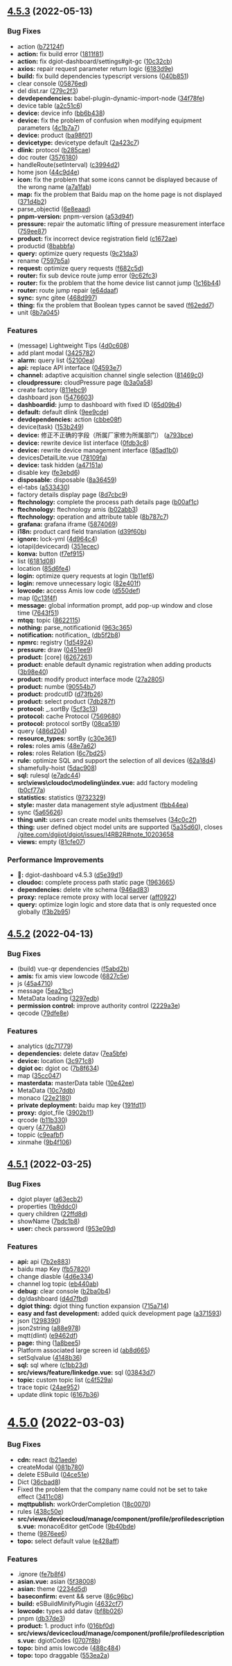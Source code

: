 ## [4.5.3](https://github.com/dgiot/dgiot-dashboard/compare/v4.5.2...v4.5.3) (2022-05-13)


### Bug Fixes

* action ([b72124f](https://github.com/dgiot/dgiot-dashboard/commit/b72124f100c005a8db5794cff91786658e8649cd))
* **action:** fix build error ([1811f81](https://github.com/dgiot/dgiot-dashboard/commit/1811f813c1b327c20ca99476c77eaced10d4c5f1))
* **action:** fix dgiot-dashboard/settings#git-gc ([10c32cb](https://github.com/dgiot/dgiot-dashboard/commit/10c32cba4ccc03cc813839ce1545eb0f34f7e09b))
* **axios:** repair request parameter return logic ([6183d9e](https://github.com/dgiot/dgiot-dashboard/commit/6183d9e8ad9119e046a4401464203875194db257))
* **build:** fix build dependencies typescript versions ([040b851](https://github.com/dgiot/dgiot-dashboard/commit/040b8514b0dc3991fddd8ccb26953b2baf002031))
* clear console ([05876ed](https://github.com/dgiot/dgiot-dashboard/commit/05876ed85293de06cfbda2d46f064d72ea743848))
* del dist.rar ([279c2f3](https://github.com/dgiot/dgiot-dashboard/commit/279c2f3d063047b000f3ad03a79d4727431826ea))
* **devdependencies:** babel-plugin-dynamic-import-node ([34f78fe](https://github.com/dgiot/dgiot-dashboard/commit/34f78fe28760e5b9dfd70adc6ca4426dc66bd720))
* device table ([a2c51c6](https://github.com/dgiot/dgiot-dashboard/commit/a2c51c6ff901dd4977fcc18b5675388414357a64))
* **device:** device info ([bb6b438](https://github.com/dgiot/dgiot-dashboard/commit/bb6b43810e3ae00e0f8956e04561c73bb54db104))
* **device:** fix the problem of confusion when modifying equipment parameters ([4c1b7a7](https://github.com/dgiot/dgiot-dashboard/commit/4c1b7a7a9ab6612526990a90c81212515a79cbc3))
* **device:** product ([ba98f01](https://github.com/dgiot/dgiot-dashboard/commit/ba98f01a28fe4ef49b958bc4d4d662bdb2e7c2e4))
* **devicetype:** devicetype default ([2a423c7](https://github.com/dgiot/dgiot-dashboard/commit/2a423c7e1a0b31f52e31d19c0f31ba02aa0e0b56))
* **dlink:** protocol ([b285cae](https://github.com/dgiot/dgiot-dashboard/commit/b285caea95910a9a907d149f496a53f13fd33c9d))
* doc router ([3576180](https://github.com/dgiot/dgiot-dashboard/commit/35761803856512b5bd84bad202d757d2a9c06e08))
* handleRoute(setInterval) ([c3994d2](https://github.com/dgiot/dgiot-dashboard/commit/c3994d2890be20a63e98cf86c929e4c386d6b8c6))
* home json ([44c9d4e](https://github.com/dgiot/dgiot-dashboard/commit/44c9d4ef59cca2289b6f6af586a0b61ee0f58075))
* **icon:** fix the problem that some icons cannot be displayed because of the wrong name ([a7a1fab](https://github.com/dgiot/dgiot-dashboard/commit/a7a1fabcf7221a3dd71c9b9a9c04f7dbd17f4214))
* **map:** fix the problem that Baidu map on the home page is not displayed ([371d4b2](https://github.com/dgiot/dgiot-dashboard/commit/371d4b2a76777b68acc827cbde089ac9f9549f2d))
* parse_objectid ([6e8eaad](https://github.com/dgiot/dgiot-dashboard/commit/6e8eaadd697f06fcd5c2e860f312df708a1da225))
* **pnpm-version:** pnpm-version ([a53d94f](https://github.com/dgiot/dgiot-dashboard/commit/a53d94f6f6581a6180ba81739c4c052818e17f67))
* **pressure:** repair the automatic lifting of pressure measurement interface ([759ee87](https://github.com/dgiot/dgiot-dashboard/commit/759ee87255dcaee706567acaab4014aa87ede0da))
* **product:** fix incorrect device registration field ([c1672ae](https://github.com/dgiot/dgiot-dashboard/commit/c1672ae63a7ff922f16ca0a5fa0aa1cb521e0514))
* productid ([8babbfa](https://github.com/dgiot/dgiot-dashboard/commit/8babbfaf14680af974f179edff2d6d6a65dc68ec))
* **query:** optimize query requests ([9c21da3](https://github.com/dgiot/dgiot-dashboard/commit/9c21da30c760c9f9126722b9ae0e460d8157152a))
* rename ([7597b5a](https://github.com/dgiot/dgiot-dashboard/commit/7597b5a1b8ba7bef62acf48a9d6d7501097ade02))
* **request:** optimize query requests ([f682c5d](https://github.com/dgiot/dgiot-dashboard/commit/f682c5dc89e1fe43534658f9125fa320f7911ec5))
* **router:** fix sub device route jump error ([9c62fc3](https://github.com/dgiot/dgiot-dashboard/commit/9c62fc3d5e78e469e99a96737d209b2fe411d687))
* **router:** fix the problem that the home device list cannot jump ([1c16b44](https://github.com/dgiot/dgiot-dashboard/commit/1c16b4439583d95afb0d5179f4b4abd4ccef8e6b))
* **router:** route jump repair ([e64daaf](https://github.com/dgiot/dgiot-dashboard/commit/e64daaf9de33ae73f14d62a3f5f15c65c8e57703))
* **sync:** sync gitee ([468d997](https://github.com/dgiot/dgiot-dashboard/commit/468d997b2c5bd61299c7b82bc5fc3de1a4172743))
* **thing:** fix the problem that Boolean types cannot be saved ([f62edd7](https://github.com/dgiot/dgiot-dashboard/commit/f62edd7b81c0e683c33cc4a994b69401acd140c3))
* unit ([8b7a045](https://github.com/dgiot/dgiot-dashboard/commit/8b7a0452d94eea4f1f3f3f7d5a5c12d3b4a8c911))


### Features

* (message) Lightweight Tips ([4d0c608](https://github.com/dgiot/dgiot-dashboard/commit/4d0c608ce097c4c00f177674c58f1b3d31db9c92))
* add plant modal ([3425782](https://github.com/dgiot/dgiot-dashboard/commit/34257829b6c45ad1017c7def5c5c9c3a319991d5))
* **alarm:** query list ([52100ea](https://github.com/dgiot/dgiot-dashboard/commit/52100ea9b1fb992daf544a33ad013ff739f635be))
* **api:** replace API interface ([04593e7](https://github.com/dgiot/dgiot-dashboard/commit/04593e7de3175de1d218d7b343ba8dc483488a46))
* **channel:** adaptive acquisition channel single selection ([81469c0](https://github.com/dgiot/dgiot-dashboard/commit/81469c032bbc4b1d2885eb27816b6cbcd24707cf))
* **cloudpressure:** cloudPressure page ([b3a0a58](https://github.com/dgiot/dgiot-dashboard/commit/b3a0a5805c090f62810702450a6f7bb1432f28ab))
* create factory ([811ebc9](https://github.com/dgiot/dgiot-dashboard/commit/811ebc9edbc7234c5422ebdeeab509b85dcbcc98))
* dashboard json ([5476603](https://github.com/dgiot/dgiot-dashboard/commit/5476603dad0ac1230ef13407f2055f58e6a75927))
* **dashboardid:** jump to dashboard with fixed ID ([65d09b4](https://github.com/dgiot/dgiot-dashboard/commit/65d09b47f1ed25fef34993575e0a97662472a3bb))
* **default:** default dlink ([9ee9cde](https://github.com/dgiot/dgiot-dashboard/commit/9ee9cdea0bced110b9c68b769b1fe7bae55b723b))
* **devdependencies:** action ([cbbe08f](https://github.com/dgiot/dgiot-dashboard/commit/cbbe08f5a69bcb237d9923a2247fe11a5789ccc6))
* device(task) ([153b249](https://github.com/dgiot/dgiot-dashboard/commit/153b249658a2a15f38aaa0584f5795a55aa7ff6b))
* **device:** 修正不正确的字段（所属厂家修为所属部门） ([a793bce](https://github.com/dgiot/dgiot-dashboard/commit/a793bcec1a8c433ef5a6afdd19ddb5f3bd31d790))
* **device:** rewrite device list interface ([0fdb3c8](https://github.com/dgiot/dgiot-dashboard/commit/0fdb3c8182ba074466d4fa5e33bf2bfab9014696))
* **device:** rewrite device management interface ([85ad1b0](https://github.com/dgiot/dgiot-dashboard/commit/85ad1b072954fba850f9d0de27a280e6187e03de))
* devicesDetailLite.vue ([78109fa](https://github.com/dgiot/dgiot-dashboard/commit/78109fa7bb9e248174167aff1509db6be94685a0))
* **device:** task hidden ([a47151a](https://github.com/dgiot/dgiot-dashboard/commit/a47151a7c74839517699d106c4c7288a05ed56aa))
* disable key ([fe3ebd6](https://github.com/dgiot/dgiot-dashboard/commit/fe3ebd665ef346eb66cb2c06a6e3d25b56609ede))
* **disposable:** disposable ([8a36459](https://github.com/dgiot/dgiot-dashboard/commit/8a36459f2af6aac1e3ee649ab089e4d6d25c9cda))
* el-tabs ([a533430](https://github.com/dgiot/dgiot-dashboard/commit/a533430d77a5c9f4c8838b0844ac5850e982ae65))
* factory details display page ([8d7cbc9](https://github.com/dgiot/dgiot-dashboard/commit/8d7cbc95a1a892c63827673c56fcf79d919a5460))
* **ftechnology:** complete the process path details page ([b00af1c](https://github.com/dgiot/dgiot-dashboard/commit/b00af1c516985790dc76c44462eafda1e34ccd81))
* **ftechnology:** ftechnology amis ([b02abb3](https://github.com/dgiot/dgiot-dashboard/commit/b02abb3277236ecf76df3f94934ca306212b0a54))
* **ftechnology:** operation and attribute table ([8b787c7](https://github.com/dgiot/dgiot-dashboard/commit/8b787c7a4a2b0c48338de52aaf2ed46954e3fb3d))
* **grafana:** grafana iframe ([5874069](https://github.com/dgiot/dgiot-dashboard/commit/5874069065d645802263214cbf018d5f3a2c337c))
* **i18n:** product card field translation ([d39f60b](https://github.com/dgiot/dgiot-dashboard/commit/d39f60ba108367105d92a659307fa32ba7a62d2a))
* **ignore:** lock-yml ([4d964c4](https://github.com/dgiot/dgiot-dashboard/commit/4d964c42d22cbe2b73503d90639460d9fe6e4c03))
* iotapi(devicecard) ([351ecec](https://github.com/dgiot/dgiot-dashboard/commit/351ecec7b1599fd128439aba5b31db5714e71b7f))
* **konva:** button ([f7ef915](https://github.com/dgiot/dgiot-dashboard/commit/f7ef915fea917695b917881436c3f259b57e225b))
* list ([6181d08](https://github.com/dgiot/dgiot-dashboard/commit/6181d086b0c49ced39e6c857d4fc592cb5ec9c3a))
* location ([85d6fe4](https://github.com/dgiot/dgiot-dashboard/commit/85d6fe408c73fbd64d58da1bab85d67273451219))
* **login:** optimize query requests at login ([1b11ef6](https://github.com/dgiot/dgiot-dashboard/commit/1b11ef6dca47173cb3ccd4cf6497db6c1dd6f798))
* **login:** remove unnecessary logic ([82e401f](https://github.com/dgiot/dgiot-dashboard/commit/82e401f9eee676c83339d551717831b73e324ca7))
* **lowcode:** access Amis low code ([d550def](https://github.com/dgiot/dgiot-dashboard/commit/d550def6b6d0048eb77c055b14134da1f14cd8d2))
* map ([0c13f4f](https://github.com/dgiot/dgiot-dashboard/commit/0c13f4fe563f2c917b99bf160b9ef8c291ceffec))
* **message:** global information prompt, add pop-up window and close time ([7643f51](https://github.com/dgiot/dgiot-dashboard/commit/7643f517e3014f1b22995c6368ea5a02ab015ca9))
* **mtqq:** topic ([8622115](https://github.com/dgiot/dgiot-dashboard/commit/8622115be15a4779f977c9cb052ea28ab2b573a1))
* **nothing:** parse_notificationid ([963c365](https://github.com/dgiot/dgiot-dashboard/commit/963c3652a3c7ae61b79f8724526b3df8f81eba6b))
* **notification:** notification_ ([db5f2b8](https://github.com/dgiot/dgiot-dashboard/commit/db5f2b8d8b12be3fd04f8dfa901ce8b2403c2bb4))
* **npmrc:** registry ([1d54924](https://github.com/dgiot/dgiot-dashboard/commit/1d549244ac2ef6e2d6f6d6877744df500f077e03))
* **pressure:** draw ([0451ee9](https://github.com/dgiot/dgiot-dashboard/commit/0451ee9b0250368a072ae05528b8ac2138fb93cc))
* **product:** [core] ([6267261](https://github.com/dgiot/dgiot-dashboard/commit/62672618d42bed72bd04517496f7da6c71d27a09))
* **product:** enable default dynamic registration when adding products ([3b98e40](https://github.com/dgiot/dgiot-dashboard/commit/3b98e400c6a00b86a8edf167ddda927460a76d05))
* **product:** modify product interface mode ([27a2805](https://github.com/dgiot/dgiot-dashboard/commit/27a2805f1803b47e90eeeeca5147ee042cdc40b2))
* **product:** numbe ([90554b7](https://github.com/dgiot/dgiot-dashboard/commit/90554b7ba2a55fd3c620b5d723c213997922844e))
* **product:** prodcutID ([d73fb26](https://github.com/dgiot/dgiot-dashboard/commit/d73fb26f688f8ac2104d63a1de5798e5c5178e99))
* **product:** select product ([7db287f](https://github.com/dgiot/dgiot-dashboard/commit/7db287f34ad06d376b095adff2b07b1d613f75e4))
* **protocol:** _.sortBy ([5cf3c13](https://github.com/dgiot/dgiot-dashboard/commit/5cf3c13e471d9f677e2be49453c8f3b06659d417))
* **protocol:** cache Protocol ([7569680](https://github.com/dgiot/dgiot-dashboard/commit/7569680d8371019a9715503e75c3be50354ef5a9))
* **protocol:** protocol sortBy ([08ca519](https://github.com/dgiot/dgiot-dashboard/commit/08ca51913db2f19d047f6cbf914a0b24324ccb29))
* query ([486d204](https://github.com/dgiot/dgiot-dashboard/commit/486d204c1f3908b5340786e500956ba19f0ebd96))
* **resource_types:** sortBy ([c30e361](https://github.com/dgiot/dgiot-dashboard/commit/c30e3618730d6a09db7c5648c54536f168bc6b3c))
* **roles:** roles amis ([48e7a62](https://github.com/dgiot/dgiot-dashboard/commit/48e7a62d41bcd46df231280431a86aa3610b767a))
* **roles:** roles Relation ([6c7bd25](https://github.com/dgiot/dgiot-dashboard/commit/6c7bd25aa3c043761c752abafc5594c8e7797113))
* **rule:** optimize SQL and support the selection of all devices ([62a18d4](https://github.com/dgiot/dgiot-dashboard/commit/62a18d4a8b0a12f534c03de964426bf322779d6b))
* shamefully-hoist ([5dac908](https://github.com/dgiot/dgiot-dashboard/commit/5dac908d21b1e59468fa3a9433dbe7c551f0c17c))
* **sql:** rulesql ([e7adc44](https://github.com/dgiot/dgiot-dashboard/commit/e7adc448132f3b7ba196d523231032304bf47cb7))
* **src\views\cloudoc\modeling\index.vue:** add factory modeling ([b0cf77a](https://github.com/dgiot/dgiot-dashboard/commit/b0cf77ae7a4aca3198529ee68953804a06491f3a))
* **statistics:** statistics ([9732329](https://github.com/dgiot/dgiot-dashboard/commit/9732329ed93000b69d75912239506bd6c4b4f045))
* **style:** master data management style adjustment ([fbb44ea](https://github.com/dgiot/dgiot-dashboard/commit/fbb44ea7e805b76163d4da115190a8870973c35a))
* sync ([5a65626](https://github.com/dgiot/dgiot-dashboard/commit/5a656261ada676219f733d716052c5a77b1acee6))
* **thing unit:** users can create model units themselves ([34c0c2f](https://github.com/dgiot/dgiot-dashboard/commit/34c0c2f3eba4842d8291e340433f1a127d8e95ed))
* **thing:** user defined object model units are supported ([5a35d60](https://github.com/dgiot/dgiot-dashboard/commit/5a35d60299905efd8f380a43ea779b63d601d488)), closes [/gitee.com/dgiiot/dgiot/issues/I4RB2R#note_10203658](https://github.com//gitee.com/dgiiot/dgiot/issues/I4RB2R/issues/note_10203658)
* **views:** empty ([81cfe07](https://github.com/dgiot/dgiot-dashboard/commit/81cfe079be4ac6933ac3184131a7d3cbefe84957))


### Performance Improvements

* **:bookmark::** dgiot-dashboard v4.5.3 ([d5e39d1](https://github.com/dgiot/dgiot-dashboard/commit/d5e39d151ab2cabe51f7eec743abd7005a566644))
* **cloudoc:** complete process path static page ([1963665](https://github.com/dgiot/dgiot-dashboard/commit/19636658e5c93f3dd931e41b1d6a49e6a72aea14))
* **dependencies:** delete vite schema ([946ad83](https://github.com/dgiot/dgiot-dashboard/commit/946ad83f46e084d9ac6f57a8db10c7adbba98861))
* **proxy:** replace remote proxy with local server ([aff0922](https://github.com/dgiot/dgiot-dashboard/commit/aff0922e95b42386f127531c6f1a5ba31c3fcaee))
* **query:** optimize login logic and store data that is only requested once globally ([f3b2b95](https://github.com/dgiot/dgiot-dashboard/commit/f3b2b957794b9b9d8b3dc794868d3e91dc223ae1))



## [4.5.2](https://github.com/dgiot/dgiot-dashboard/compare/v4.5.1...v4.5.2) (2022-04-13)


### Bug Fixes

* (build) vue-qr dependencies ([f5abd2b](https://github.com/dgiot/dgiot-dashboard/commit/f5abd2b159b3819d69b46f492635a5de6535427d))
* **amis:** fix amis view lowcode ([6827c5e](https://github.com/dgiot/dgiot-dashboard/commit/6827c5e7f79e06bf37cffc889601874beb6cc014))
* js ([45a4710](https://github.com/dgiot/dgiot-dashboard/commit/45a471030c9acb0cf3ee9c988465820002c05cc4))
* message ([5ea21bc](https://github.com/dgiot/dgiot-dashboard/commit/5ea21bc11155c7d61eba572706520f705b4cc3c3))
* MetaData loading ([3297edb](https://github.com/dgiot/dgiot-dashboard/commit/3297edbfb9e65c8984bcfcfc8d46fa89a71e7df0))
* **permission control:** improve authority control ([2229a3e](https://github.com/dgiot/dgiot-dashboard/commit/2229a3e43bd7b6241f4ee57f8474af4e4179e94f))
* qecode ([79dfe8e](https://github.com/dgiot/dgiot-dashboard/commit/79dfe8edd3228abd66b0d8fc88434348e2e9b519))


### Features

* analytics ([dc71779](https://github.com/dgiot/dgiot-dashboard/commit/dc71779e6d286a488cd329547a19159469ea8ba7))
* **dependencies:** delete datav ([7ea5bfe](https://github.com/dgiot/dgiot-dashboard/commit/7ea5bfed8ed14a92623bb3bdc7494fd0049bf0a5))
* **device:** location ([3c971c8](https://github.com/dgiot/dgiot-dashboard/commit/3c971c8438e48ecc65aedb0ee710149c3a324c0b))
* **dgiot oc:** dgiot oc ([7b8f634](https://github.com/dgiot/dgiot-dashboard/commit/7b8f63488b00f3f3092169f7eb145b8ed29271f6))
* map ([35cc047](https://github.com/dgiot/dgiot-dashboard/commit/35cc04733f0aa00ef5cd52d0cab7cfca3f77b14e))
* **masterdata:** masterData table ([10e42ee](https://github.com/dgiot/dgiot-dashboard/commit/10e42eebf954deb4211aa03ca127763f58614695))
* MetaData ([10c7ddb](https://github.com/dgiot/dgiot-dashboard/commit/10c7ddb04320d6aca9493487cb4994797f1b0bb5))
* monaco ([22e2180](https://github.com/dgiot/dgiot-dashboard/commit/22e218014284689c746a0b46c06d3e82685c3a24))
* **private deployment:** baidu map key ([191fd11](https://github.com/dgiot/dgiot-dashboard/commit/191fd11bc8327a621773b42afe0ddf4f885b5817))
* **proxy:** dgiot_file ([3902b11](https://github.com/dgiot/dgiot-dashboard/commit/3902b11366f209e5cf251618bb19b5656afa46c0))
* qrcode ([b11b330](https://github.com/dgiot/dgiot-dashboard/commit/b11b33068748f9d9097cc153af30d34b544cd701))
* query ([4776a80](https://github.com/dgiot/dgiot-dashboard/commit/4776a80ac7c598e34f740329dabfff5fb2bcd54e))
* toppic ([c9eafbf](https://github.com/dgiot/dgiot-dashboard/commit/c9eafbfadb848ab1ad89d211ced2ecd8d327b33a))
* xinmahe ([9b4f106](https://github.com/dgiot/dgiot-dashboard/commit/9b4f1060608061eb2b3acc2ab5adc3c8aadd7ba7))



## [4.5.1](https://github.com/dgiot/dgiot-dashboard/compare/v4.5.0...v4.5.1) (2022-03-25)


### Bug Fixes

* dgiot player ([a63ecb2](https://github.com/dgiot/dgiot-dashboard/commit/a63ecb246655209940b635f94d0a31262909cfbc))
* properties ([1b9ddc0](https://github.com/dgiot/dgiot-dashboard/commit/1b9ddc08a20067c22081143cac2b1c799243d21a))
* query children ([22ffd8d](https://github.com/dgiot/dgiot-dashboard/commit/22ffd8de7b7359d6c02deb8f4f65b4377e4e959e))
* showName ([7bdc1b8](https://github.com/dgiot/dgiot-dashboard/commit/7bdc1b8ba5ff101cc4ba339066ed0f1713bca767))
* **user:** check parssword ([953e09d](https://github.com/dgiot/dgiot-dashboard/commit/953e09da58fac5cfb116ed21e82962283a875d93))


### Features

* **api:** api ([7b2e883](https://github.com/dgiot/dgiot-dashboard/commit/7b2e8830db65f6aa201250fccbb4b0305f8fe80b))
* baidu map Key ([fb57820](https://github.com/dgiot/dgiot-dashboard/commit/fb57820edfdee2bce9ab26bd5f90378f2385ace0))
* change diasble ([4d6e334](https://github.com/dgiot/dgiot-dashboard/commit/4d6e334deeb0b7a715eb97c62274ceac37ae66cd))
* channel log topic ([eb440ab](https://github.com/dgiot/dgiot-dashboard/commit/eb440abc35f1e84340aef27a26bacb37592334ce))
* **debug:** clear console ([b2ba0b4](https://github.com/dgiot/dgiot-dashboard/commit/b2ba0b44aff5c6699f9c9add1756316c082fa020))
* dg/dashboard ([d4d7fbd](https://github.com/dgiot/dgiot-dashboard/commit/d4d7fbd3a42562cbffdcbf054d9fb387f03d8216))
* **dgiot thing:** dgiot thing function expansion ([715a714](https://github.com/dgiot/dgiot-dashboard/commit/715a7140673bab6b25d75ecd3f587147b78a5c7a))
* **easy and fast development:** added quick development page ([a371593](https://github.com/dgiot/dgiot-dashboard/commit/a371593264dbbce775b46bbf631312f2baa534ef))
* json ([1298390](https://github.com/dgiot/dgiot-dashboard/commit/1298390ea1324cc686a12997fdec6374416c41f8))
* json2string ([a88e978](https://github.com/dgiot/dgiot-dashboard/commit/a88e9782c5f9b6730c4ee3ad0cb0a111b5572385))
* mqtt(dlint) ([e9462df](https://github.com/dgiot/dgiot-dashboard/commit/e9462df5d1c2db8ac45f808420f4610663e22ec5))
* **page:** thing ([1a8bee5](https://github.com/dgiot/dgiot-dashboard/commit/1a8bee56edd61da8de16d0db3933efdbb5b91709))
* Platform associated large screen id ([ab8d665](https://github.com/dgiot/dgiot-dashboard/commit/ab8d6652c71c8c89d0bc579e65c6155f2339fc10))
* setSqlvalue ([4148b36](https://github.com/dgiot/dgiot-dashboard/commit/4148b36f268127d12724a1ee4f7cab07b3e41985))
* **sql:** sql where ([c1bb23d](https://github.com/dgiot/dgiot-dashboard/commit/c1bb23d787792793b98f270618e7a5d72779d7f8))
* **src/views/feature/linkedge.vue:** sql ([03843d7](https://github.com/dgiot/dgiot-dashboard/commit/03843d7b0196e01ebd0ed6c1569cf96ada1681fc))
* **topic:** custom topic list ([c4f529a](https://github.com/dgiot/dgiot-dashboard/commit/c4f529af51e6767dc9a60c0eb7e800bc2ec1373b))
* trace topic ([24ae952](https://github.com/dgiot/dgiot-dashboard/commit/24ae952ccc6ef7d1eb7c320587341c7bbc306c36))
* update dlink topic ([6167b36](https://github.com/dgiot/dgiot-dashboard/commit/6167b3676744d2e6d607097baca761a086e3fe0d))



# [4.5.0](https://github.com/dgiot/dgiot-dashboard/compare/db37de39b3b74b19e0e357084767b2befb99eaf2...v4.5.0) (2022-03-03)


### Bug Fixes

* **cdn:** react ([b21aede](https://github.com/dgiot/dgiot-dashboard/commit/b21aedefe3660292611b101d69cf8ede4c8319d6))
* createModal ([081b780](https://github.com/dgiot/dgiot-dashboard/commit/081b7805a86d9388b1db38854bba44e794dd6d6c))
* delete ESBuild ([04ce51e](https://github.com/dgiot/dgiot-dashboard/commit/04ce51e1a34e3ec5f00deaf0717198391d760396))
* Dict ([36cbad8](https://github.com/dgiot/dgiot-dashboard/commit/36cbad8d0757197ba5982673208317eedfefb540))
* Fixed the problem that the company name could not be set to take effect ([3411c08](https://github.com/dgiot/dgiot-dashboard/commit/3411c085dc72ae04c6cfce5359134f921707e88a))
* **mqttpublish:** workOrderCompletion ([18c0070](https://github.com/dgiot/dgiot-dashboard/commit/18c00701818f2607f726cfb81434cd95025a159f))
* rules ([438c50e](https://github.com/dgiot/dgiot-dashboard/commit/438c50e84368f1a2ea39a86d1e2c3ad8d62a4d92))
* **src/views/devicecloud/manage/component/profile/profiledescriptions.vue:** monacoEditor getCode ([9b40bde](https://github.com/dgiot/dgiot-dashboard/commit/9b40bdee855ed1b3ea3956e7000f5d94557bf2e4))
* theme ([9876ee6](https://github.com/dgiot/dgiot-dashboard/commit/9876ee62cd1613ed149a39d0e2d6891b95d95b4f))
* **topo:** select default value ([e428aff](https://github.com/dgiot/dgiot-dashboard/commit/e428aff5f28a43efc5ac044413886dee5081078d))


### Features

* .ignore ([fe7b8f4](https://github.com/dgiot/dgiot-dashboard/commit/fe7b8f4d6a2a4f4ce0ffda07f2aba90e62485af2))
* **asian.vue:** asian ([5f38008](https://github.com/dgiot/dgiot-dashboard/commit/5f3800816e3e02974ea09a8ff4a9783d8ac8d986))
* **asian:** theme ([2234d5d](https://github.com/dgiot/dgiot-dashboard/commit/2234d5d2d70decfe13339f4517b2b20a1aae9ee4))
* **baseconfirm:** event && serve ([86c96bc](https://github.com/dgiot/dgiot-dashboard/commit/86c96bc6780ad8289cb986be891834b77215ad45))
* **build:** eSBuildMinifyPlugin ([4632cf7](https://github.com/dgiot/dgiot-dashboard/commit/4632cf74835d5a5a4b6a6ba7efa7f4e23154ba93))
* **lowcode:** types add datav ([bf8b026](https://github.com/dgiot/dgiot-dashboard/commit/bf8b026088b80c760a05c1e10360c31deb4493d5))
* pnpm ([db37de3](https://github.com/dgiot/dgiot-dashboard/commit/db37de39b3b74b19e0e357084767b2befb99eaf2))
* **product:** 1. product info ([016bf0d](https://github.com/dgiot/dgiot-dashboard/commit/016bf0d80d4485c49e91808a70ee758bda5f51d0))
* **src/views/devicecloud/manage/component/profile/profiledescriptions.vue:** dgiotCodes ([0707f8b](https://github.com/dgiot/dgiot-dashboard/commit/0707f8b841bba1b7885ff7c2a03b6a9bdb270806))
* **topo:** bind amis lowcode ([488c484](https://github.com/dgiot/dgiot-dashboard/commit/488c4843821cdfde300da44661e965e659f421b5))
* **topo:** topo draggable ([553ea2a](https://github.com/dgiot/dgiot-dashboard/commit/553ea2a16c097fcb2fb668d2600622566b8acd49))



